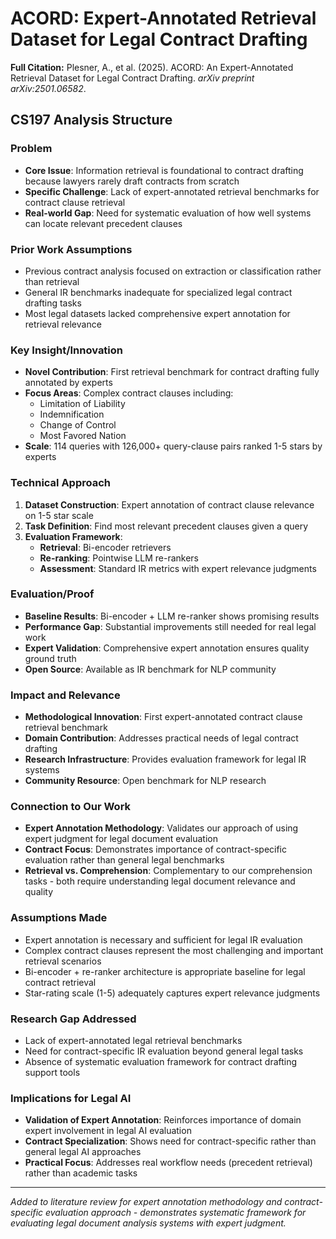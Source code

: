 # ACORD: Expert-Annotated Retrieval Dataset for Legal Contract Drafting

**Full Citation:** Plesner, A., et al. (2025). ACORD: An Expert-Annotated Retrieval Dataset for Legal Contract Drafting. *arXiv preprint arXiv:2501.06582*.

## CS197 Analysis Structure

### Problem
- **Core Issue**: Information retrieval is foundational to contract drafting because lawyers rarely draft contracts from scratch
- **Specific Challenge**: Lack of expert-annotated retrieval benchmarks for contract clause retrieval
- **Real-world Gap**: Need for systematic evaluation of how well systems can locate relevant precedent clauses

### Prior Work Assumptions
- Previous contract analysis focused on extraction or classification rather than retrieval
- General IR benchmarks inadequate for specialized legal contract drafting tasks
- Most legal datasets lacked comprehensive expert annotation for retrieval relevance

### Key Insight/Innovation
- **Novel Contribution**: First retrieval benchmark for contract drafting fully annotated by experts
- **Focus Areas**: Complex contract clauses including:
  - Limitation of Liability
  - Indemnification  
  - Change of Control
  - Most Favored Nation
- **Scale**: 114 queries with 126,000+ query-clause pairs ranked 1-5 stars by experts

### Technical Approach
1. **Dataset Construction**: Expert annotation of contract clause relevance on 1-5 star scale
2. **Task Definition**: Find most relevant precedent clauses given a query
3. **Evaluation Framework**: 
   - **Retrieval**: Bi-encoder retrievers
   - **Re-ranking**: Pointwise LLM re-rankers
   - **Assessment**: Standard IR metrics with expert relevance judgments

### Evaluation/Proof
- **Baseline Results**: Bi-encoder + LLM re-ranker shows promising results
- **Performance Gap**: Substantial improvements still needed for real legal work
- **Expert Validation**: Comprehensive expert annotation ensures quality ground truth
- **Open Source**: Available as IR benchmark for NLP community

### Impact and Relevance
- **Methodological Innovation**: First expert-annotated contract clause retrieval benchmark
- **Domain Contribution**: Addresses practical needs of legal contract drafting
- **Research Infrastructure**: Provides evaluation framework for legal IR systems
- **Community Resource**: Open benchmark for NLP research

### Connection to Our Work
- **Expert Annotation Methodology**: Validates our approach of using expert judgment for legal document evaluation
- **Contract Focus**: Demonstrates importance of contract-specific evaluation rather than general legal benchmarks
- **Retrieval vs. Comprehension**: Complementary to our comprehension tasks - both require understanding legal document relevance and quality

### Assumptions Made
- Expert annotation is necessary and sufficient for legal IR evaluation
- Complex contract clauses represent the most challenging and important retrieval scenarios
- Bi-encoder + re-ranker architecture is appropriate baseline for legal contract retrieval
- Star-rating scale (1-5) adequately captures expert relevance judgments

### Research Gap Addressed
- Lack of expert-annotated legal retrieval benchmarks
- Need for contract-specific IR evaluation beyond general legal tasks
- Absence of systematic evaluation framework for contract drafting support tools

### Implications for Legal AI
- **Validation of Expert Annotation**: Reinforces importance of domain expert involvement in legal AI evaluation
- **Contract Specialization**: Shows need for contract-specific rather than general legal AI approaches
- **Practical Focus**: Addresses real workflow needs (precedent retrieval) rather than academic tasks

---

*Added to literature review for expert annotation methodology and contract-specific evaluation approach - demonstrates systematic framework for evaluating legal document analysis systems with expert judgment.*